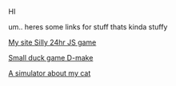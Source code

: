 HI

um.. heres some links for stuff thats kinda stuffy

[My site
](https://quackypaddy.com)
[Silly 24hr JS game](https://quackypaddy.com/Projects/lumberquack/index.html)

[Small duck game D-make
](https://quackypaddy.com/Projects/duckgame/index.html)

[A simulator about my cat](https://quackypaddy.com/Projects/catrulet/index.html)


<!---
Walabrolu4/Walabrolu4 is a ✨ special ✨ repository because its `README.md` (this file) appears on your GitHub profile.
You can click the Preview link to take a look at your changes.
--->
